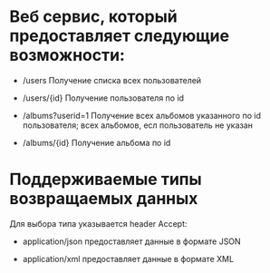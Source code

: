 # Веб сервис, который предоставляет следующие возможности:

 - /users Получение списка всех пользователей

 - /users/{id} Получение пользователя по id

 - /albums?userid=1 Получение всех альбомов указанного по id пользователя; всех альбомов, есл пользователь не указан

 - /albums/{id} Получение альбома по id

# Поддерживаемые типы возвращаемых данных

Для выбора типа указывается header Accept:

 - application/json предоставляет данные в формате JSON
 
 - application/xml предоставляет данные в формате XML





